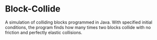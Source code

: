 # Block-Collide
A simulation of colliding blocks programmed in Java. With specified initial conditions, the program finds how many times two blocks collide with no friction and perfectly elastic collisions.
